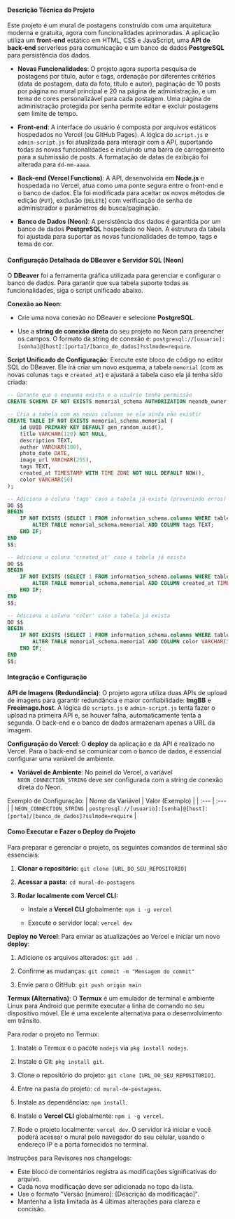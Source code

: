 #### **Descrição Técnica do Projeto**

Este projeto é um mural de postagens construído com uma arquitetura moderna e gratuita, agora com funcionalidades aprimoradas. A aplicação utiliza um **front-end** estático em HTML, CSS e JavaScript, uma **API de back-end** serverless para comunicação e um banco de dados **PostgreSQL** para persistência dos dados.

* **Novas Funcionalidades**: O projeto agora suporta pesquisa de postagens por título, autor e tags, ordenação por diferentes critérios (data de postagem, data da foto, título e autor), paginação de 10 posts por página no mural principal e 20 na página de administração, e um tema de cores personalizável para cada postagem. Uma página de administração protegida por senha permite editar e excluir postagens sem limite de tempo.

* **Front-end**: A interface do usuário é composta por arquivos estáticos hospedados no Vercel (ou GitHub Pages). A lógica do `script.js` e `admin-script.js` foi atualizada para interagir com a API, suportando todas as novas funcionalidades e incluindo uma barra de carregamento para a submissão de posts. A formatação de datas de exibição foi alterada para `dd-mm-aaaa`.

* **Back-end (Vercel Functions)**: A API, desenvolvida em **Node.js** e hospedada no Vercel, atua como uma ponte segura entre o front-end e o banco de dados. Ela foi modificada para aceitar os novos métodos de edição (`PUT`), exclusão (`DELETE`) com verificação de senha de administrador e parâmetros de busca/paginação.

* **Banco de Dados (Neon)**: A persistência dos dados é garantida por um banco de dados **PostgreSQL** hospedado no Neon. A estrutura da tabela foi ajustada para suportar as novas funcionalidades de tempo, tags e tema de cor.

#### **Configuração Detalhada do DBeaver e Servidor SQL (Neon)**

O **DBeaver** foi a ferramenta gráfica utilizada para gerenciar e configurar o banco de dados. Para garantir que sua tabela suporte todas as funcionalidades, siga o script unificado abaixo.

**Conexão ao Neon**:

* Crie uma nova conexão no DBeaver e selecione **PostgreSQL**.

* Use a **string de conexão direta** do seu projeto no Neon para preencher os campos. O formato da string de conexão é: `postgresql://[usuario]:[senha]@[host]:[porta]/[banco_de_dados]?sslmode=require`.

**Script Unificado de Configuração**:
Execute este bloco de código no editor SQL do DBeaver. Ele irá criar um novo esquema, a tabela `memorial` (com as novas colunas `tags` e `created_at`) e ajustará a tabela caso ela já tenha sido criada:

```sql
-- Garante que o esquema exista e o usuário tenha permissão
CREATE SCHEMA IF NOT EXISTS memorial_schema AUTHORIZATION neondb_owner;

-- Cria a tabela com as novas colunas se ela ainda não existir
CREATE TABLE IF NOT EXISTS memorial_schema.memorial (
    id UUID PRIMARY KEY DEFAULT gen_random_uuid(),
    title VARCHAR(120) NOT NULL,
    description TEXT,
    author VARCHAR(100),
    photo_date DATE,
    image_url VARCHAR(255),
    tags TEXT,
    created_at TIMESTAMP WITH TIME ZONE NOT NULL DEFAULT NOW(),
    color VARCHAR(50)
);

-- Adiciona a coluna 'tags' caso a tabela já exista (prevenindo erros)
DO $$
BEGIN
    IF NOT EXISTS (SELECT 1 FROM information_schema.columns WHERE table_schema='memorial_schema' AND table_name='memorial' AND column_name='tags') THEN
        ALTER TABLE memorial_schema.memorial ADD COLUMN tags TEXT;
    END IF;
END
$$;

-- Adiciona a coluna 'created_at' caso a tabela já exista
DO $$
BEGIN
    IF NOT EXISTS (SELECT 1 FROM information_schema.columns WHERE table_schema='memorial_schema' AND table_name='memorial' AND column_name='created_at') THEN
        ALTER TABLE memorial_schema.memorial ADD COLUMN created_at TIMESTAMP WITH TIME ZONE NOT NULL DEFAULT NOW();
    END IF;
END
$$;

-- Adiciona a coluna 'color' caso a tabela já exista
DO $$
BEGIN
    IF NOT EXISTS (SELECT 1 FROM information_schema.columns WHERE table_schema='memorial_schema' AND table_name='memorial' AND column_name='color') THEN
        ALTER TABLE memorial_schema.memorial ADD COLUMN color VARCHAR(50);
    END IF;
END
$$;
```

#### **Integração e Configuração**

**API de Imagens (Redundância)**:
O projeto agora utiliza duas APIs de upload de imagens para garantir redundância e maior confiabilidade: **ImgBB** e **Freeimage.host**. A lógica de `scripts.js` e `admin-script.js` tenta fazer o upload na primeira API e, se houver falha, automaticamente tenta a segunda. O back-end e o banco de dados armazenam apenas a URL da imagem.

**Configuração do Vercel**:
O **deploy** da aplicação e da API é realizado no Vercel. Para o back-end se comunicar com o banco de dados, é essencial configurar uma variável de ambiente.

* **Variável de Ambiente**: No painel do Vercel, a variável `NEON_CONNECTION_STRING` deve ser configurada com a string de conexão direta do Neon.

Exemplo de Configuração:
| Nome da Variável | Valor (Exemplo) |
| :--- | :--- |
| `NEON_CONNECTION_STRING` | `postgresql://[usuario]:[senha]@[host]:[porta]/[banco_de_dados]?sslmode=require` |

#### **Como Executar e Fazer o Deploy do Projeto**

Para preparar e gerenciar o projeto, os seguintes comandos de terminal são essenciais:

1. **Clonar o repositório:** `git clone [URL_DO_SEU_REPOSITORIO]`

2. **Acessar a pasta:** `cd mural-de-postagens`

3. **Rodar localmente com Vercel CLI:**

   * Instale a **Vercel CLI** globalmente: `npm i -g vercel`

   * Execute o servidor local: `vercel dev`

**Deploy no Vercel**:
Para enviar as atualizações ao Vercel e iniciar um novo **deploy**:

1. Adicione os arquivos alterados: `git add .`

2. Confirme as mudanças: `git commit -m "Mensagem do commit"`

3. Envie para o GitHub: `git push origin main`

**Termux (Alternativa)**:
O **Termux** é um emulador de terminal e ambiente Linux para Android que permite executar a linha de comando no seu dispositivo móvel. Ele é uma excelente alternativa para o desenvolvimento em trânsito.

Para rodar o projeto no Termux:

1. Instale o Termux e o pacote `nodejs` via `pkg install nodejs`.

2. Instale o Git: `pkg install git`.

3. Clone o repositório do projeto: `git clone [URL_DO_SEU_REPOSITORIO]`.

4. Entre na pasta do projeto: `cd mural-de-postagens`.

5. Instale as dependências: `npm install`.

6. Instale o **Vercel CLI** globalmente: `npm i -g vercel`.

7. Rode o projeto localmente: `vercel dev`. O servidor irá iniciar e você poderá acessar o mural pelo navegador do seu celular, usando o endereço IP e a porta fornecidos no terminal.

Instruções para Revisores nos changelogs:

 * Este bloco de comentários registra as modificações significativas do arquivo.
 * Cada nova modificação deve ser adicionada no topo da lista.
 * Use o formato "Versão [número]: [Descrição da modificação]".
 * Mantenha a lista limitada às 4 últimas alterações para clareza e concisão.
